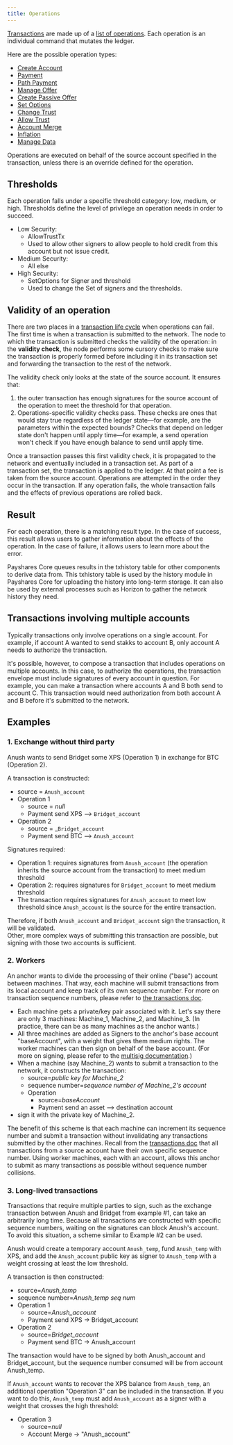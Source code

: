 ```yaml
---
title: Operations
---
```


[Transactions](./transactions.md) are made up of a [list of operations](./list-of-operations.md). Each
operation is an individual command that mutates the ledger.

Here are the possible operation types:
- [Create Account](./list-of-operations.md#create-account)
- [Payment](./list-of-operations.md#payment)
- [Path Payment](./list-of-operations.md#path-payment)
- [Manage Offer](./list-of-operations.md#manage-offer)
- [Create Passive Offer](./list-of-operations.md#create-passive-offer)
- [Set Options](./list-of-operations.md#set-options)
- [Change Trust](./list-of-operations.md#change-trust)
- [Allow Trust](./list-of-operations.md#allow-trust)
- [Account Merge](./list-of-operations.md#account-merge)
- [Inflation](./list-of-operations.md#inflation)
- [Manage Data](./list-of-operations.md#manage-data)

Operations are executed on behalf of the source account specified in the
transaction, unless there is an override defined for the operation.

## Thresholds

Each operation falls under a specific threshold category: low, medium, or high.
Thresholds define the level of privilege an operation needs in order to succeed.

* Low Security:
  * AllowTrustTx
  * Used to allow other signers to allow people to hold credit from this
   account but not issue credit.
* Medium Security:
  * All else
* High Security:
  * SetOptions for Signer and threshold
  * Used to change the Set of signers and the thresholds.

## Validity of an operation

There are two places in a [transaction life cycle](./transactions.md#life-cycle) when operations can fail. The first time is when a transaction is submitted to the network. The node to which the transaction is submitted checks the validity of the operation: in the **validity check**, the node performs some cursory checks to make sure the transaction is properly formed before including it in its transaction set and forwarding the transaction to the rest of the network.

The validity check only looks at the state of the source account. It ensures that:
1) the outer transaction has enough signatures for the source account of the operation to meet the threshold for that operation.
2) Operations-specific validity checks pass. These checks are ones that would stay true regardless of the ledger state—for example, are the parameters within the expected bounds? Checks that depend on ledger state don't happen until apply time—for example, a send operation won't check if you have enough balance to send until apply time.

Once a transaction passes this first validity check, it is propagated to the network and eventually included in a transaction set. As part of a transaction set, the transaction is applied to the ledger. At that point a fee is taken from the source account. Operations are attempted in the order they occur in the transaction. If any operation fails, the whole transaction fails and the effects of previous operations are rolled back.


## Result

For each operation, there is a matching result type. In the case of success, this result allows users to gather information about the effects of the operation. In the case of failure, it allows users to learn more about the error.

Payshares Core queues results in the txhistory table for other components to derive data from. This txhistory table is used by the history module in Payshares Core for uploading the history into long-term storage. It can also be used by external processes such as Horizon to gather the network history they need.

## Transactions involving multiple accounts

Typically transactions only involve operations on a single account. For example, if account A wanted to send stakks to account B, only account A needs to authorize the transaction.

It's possible, however, to compose a transaction that includes operations on multiple accounts. In this case, to authorize the operations, the transaction envelope must include signatures of every account in question. For example, you can make a transaction where accounts A and B both send to account C. This transaction would need authorization from both account A and B before it's submitted to the network.


## Examples
### 1. Exchange without third party

  Anush wants to send Bridget some XPS (Operation 1) in exchange for BTC (Operation 2).

  A transaction is constructed:
  * source = `Anush_account`
  * Operation 1
    * source = _null_
    * Payment send XPS --> `Bridget_account`
  * Operation 2
    * source = _`Bridget_account`
    * Payment send BTC --> `Anush_account`

   Signatures required:
  * Operation 1: requires signatures from `Anush_account` (the operation inherits
    the source account from the transaction) to meet medium threshold
  * Operation 2: requires signatures for `Bridget_account` to meet medium threshold
  * The transaction requires signatures for `Anush_account` to meet low threshold since `Anush_account` is the
    source for the entire transaction.

Therefore, if both `Anush_account` and `Bridget_account` sign the transaction, it will be validated.  
Other, more complex ways of submitting this transaction are possible, but signing with those two accounts is sufficient.

### 2. Workers

   An anchor wants to divide the processing of their online ("base") account between machines. That way, each machine will submit transactions from its local account and keep track of its own sequence number. For more on transaction sequence numbers, please refer to [the transactions doc](./transactions.md).

   * Each machine gets a private/key pair associated with it. Let's say there are only 3 machines: Machine_1, Machine_2, and Machine_3. (In practice, there can be as many machines as the anchor wants.)
   * All three machines are added as Signers to the anchor's base account "baseAccount", with
     a weight that gives them medium rights. The worker machines can then sign on behalf of the base account. (For more on signing, please refer to the [multisig documentation](multi-sig.md).)
   * When a machine (say Machine_2) wants to submit a transaction to the network, it constructs the transaction:
      * source=_public key for Machine_2_
      * sequence number=_sequence number of Machine_2's account_
      * Operation
        * source=_baseAccount_
        * Payment send an asset --> destination account
   * sign it with the private key of Machine_2.

   The benefit of this scheme is that each machine can increment its sequence number and submit a transaction without invalidating any transactions submitted by the other machines.  Recall from the [transactions doc](transactions.md) that all transactions from a source account have their own specific sequence number.  Using worker machines, each with an account, allows this anchor to submit as many transactions as possible without sequence number collisions.

### 3. Long-lived transactions

Transactions that require multiple parties to sign, such as the exchange transaction between Anush and Bridget from example #1, can take an arbitrarily long time. Because all transactions are constructed with specific sequence numbers, waiting on the signatures can block Anush's account. To avoid this situation, a scheme similar to Example #2 can be used.

  Anush would create a temporary account `Anush_temp`, fund `Anush_temp` with XPS, and add the `Anush_account` public key as signer to `Anush_temp` with a weight crossing at least the low threshold.

  A transaction is then constructed:
  * source=_Anush_temp_
  * sequence number=_Anush_temp seq num_
  * Operation 1
    * source=_Anush_account_
    * Payment send XPS -> Bridget_account
  * Operation 2
    * source=_Bridget_account_
    * Payment send BTC -> Anush_account

  The transaction would have to be signed by both Anush_account and Bridget_account, but the sequence
  number consumed will be from account Anush_temp.

  If `Anush_account` wants to recover the XPS balance from `Anush_temp`, an additional operation "Operation 3" can be included in the transaction. If you want to do this, `Anush_temp` must add `Anush_account` as a signer with a weight that crosses the high threshold:
  * Operation 3
    * source=_null_
    * Account Merge -> "Anush_account"
